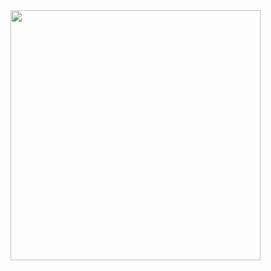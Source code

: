 <img width=400 src="https://github-readme-stats.vercel.app/api/top-langs/?username=Koronashi&theme=vue-dark&show_icons=true&hide_border=true&layout=compact"/>

